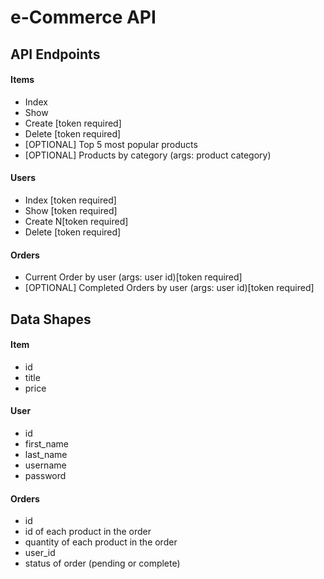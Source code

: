 # e-Commerce API

## API Endpoints

#### Items

- Index
- Show
- Create [token required]
- Delete [token required]
- [OPTIONAL] Top 5 most popular products
- [OPTIONAL] Products by category (args: product category)

#### Users

- Index [token required]
- Show [token required]
- Create N[token required]
- Delete [token required]

#### Orders

- Current Order by user (args: user id)[token required]
- [OPTIONAL] Completed Orders by user (args: user id)[token required]

## Data Shapes

#### Item

- id
- title
- price

#### User

- id
- first_name
- last_name
- username
- password

#### Orders

- id
- id of each product in the order
- quantity of each product in the order
- user_id
- status of order (pending or complete)
